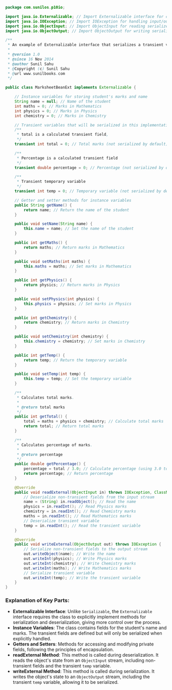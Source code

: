 
```java
package com.sunilos.p10io;

import java.io.Externalizable; // Import Externalizable interface for custom serialization
import java.io.IOException; // Import IOException for handling input/output exceptions
import java.io.ObjectInput; // Import ObjectInput for reading serialized objects
import java.io.ObjectOutput; // Import ObjectOutput for writing serialized objects

/**
 * An example of Externalizable interface that serializes a transient variable.
 * 
 * @version 1.0
 * @since 16 Nov 2014
 * @author Sunil Sahu
 * @Copyright (c) Sunil Sahu
 * @url www.sunilbooks.com
 */

public class MarksheetBeanExt implements Externalizable {

    // Instance variables for storing student's marks and name
    String name = null; // Name of the student
    int maths = 0; // Marks in Mathematics
    int physics = 0; // Marks in Physics
    int chemistry = 0; // Marks in Chemistry

    // Transient variables that will be serialized in this implementation
    /**
     * total is a calculated transient field,
     */
    transient int total = 0; // Total marks (not serialized by default)

    /**
     * Percentage is a calculated transient field
     */
    transient double percentage = 0; // Percentage (not serialized by default)

    /**
     * Transient temporary variable
     */
    transient int temp = 0; // Temporary variable (not serialized by default)

    // Getter and setter methods for instance variables
    public String getName() {
        return name; // Return the name of the student
    }

    public void setName(String name) {
        this.name = name; // Set the name of the student
    }

    public int getMaths() {
        return maths; // Return marks in Mathematics
    }

    public void setMaths(int maths) {
        this.maths = maths; // Set marks in Mathematics
    }

    public int getPhysics() {
        return physics; // Return marks in Physics
    }

    public void setPhysics(int physics) {
        this.physics = physics; // Set marks in Physics
    }

    public int getChemistry() {
        return chemistry; // Return marks in Chemistry
    }

    public void setChemistry(int chemistry) {
        this.chemistry = chemistry; // Set marks in Chemistry
    }

    public int getTemp() {
        return temp; // Return the temporary variable
    }

    public void setTemp(int temp) {
        this.temp = temp; // Set the temporary variable
    }

    /**
     * Calculates total marks.
     * 
     * @return total marks
     */
    public int getTotal() {
        total = maths + physics + chemistry; // Calculate total marks
        return total; // Return total marks
    }

    /**
     * Calculates percentage of marks.
     * 
     * @return percentage
     */
    public double getPercentage() {
        percentage = total / 3.0; // Calculate percentage (using 3.0 to ensure double division)
        return percentage; // Return percentage
    }

    @Override
    public void readExternal(ObjectInput in) throws IOException, ClassNotFoundException {
        // Deserialize non-transient fields from the input stream
        name = (String) in.readObject(); // Read the name
        physics = in.readInt(); // Read Physics marks
        chemistry = in.readInt(); // Read Chemistry marks
        maths = in.readInt(); // Read Mathematics marks
        // Deserialize transient variable
        temp = in.readInt(); // Read the transient variable
    }

    @Override
    public void writeExternal(ObjectOutput out) throws IOException {
        // Serialize non-transient fields to the output stream
        out.writeObject(name); // Write the name
        out.writeInt(physics); // Write Physics marks
        out.writeInt(chemistry); // Write Chemistry marks
        out.writeInt(maths); // Write Mathematics marks
        // Serialize transient variable
        out.writeInt(temp); // Write the transient variable
    }
}
```

### Explanation of Key Parts:

- **Externalizable Interface**: Unlike `Serializable`, the `Externalizable` interface requires the class to explicitly implement methods for serialization and deserialization, giving more control over the process.
- **Instance Variables**: The class contains fields for the student's name and marks. The transient fields are defined but will only be serialized when explicitly handled.
- **Getters and Setters**: Methods for accessing and modifying private fields, following the principles of encapsulation.
- **readExternal Method**: This method is called during deserialization. It reads the object's state from an `ObjectInput` stream, including non-transient fields and the transient `temp` variable.
- **writeExternal Method**: This method is called during serialization. It writes the object's state to an `ObjectOutput` stream, including the transient `temp` variable, allowing it to be serialized.

